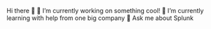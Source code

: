 Hi there 👋
🔭 I’m currently working on something cool!
🌱 I’m currently learning with help from one big company
💬 Ask me about Splunk
